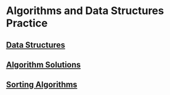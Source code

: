 # Algorithms and Data Structures Practice

## [Data Structures](data-structures/data-structures.md "data-structures")
## [Algorithm Solutions](javascript-solutions/ "Algorithm Solutions")
## [Sorting Algorithms](sorting-algorithms/ "Sorting Algorithms")
